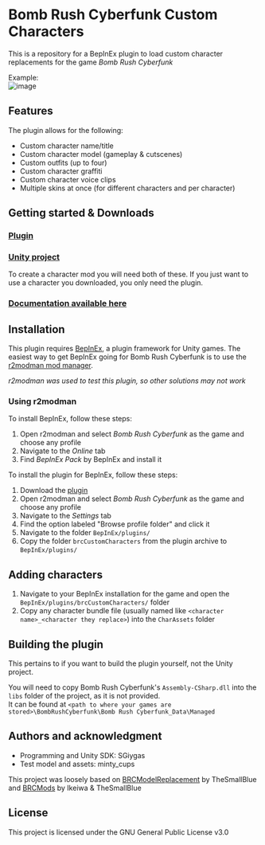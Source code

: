 # Bomb Rush Cyberfunk Custom Characters

This is a repository for a BepInEx plugin to load custom character replacements for the game *Bomb Rush Cyberfunk*  

Example:  
![image](https://github.com/SGiygas/BrcCustomCharacters/assets/50772474/43ff8ca8-0805-4409-9547-234e26fcedda)

## Features

The plugin allows for the following:
- Custom character name/title
- Custom character model (gameplay & cutscenes)
- Custom outfits (up to four)
- Custom character graffiti
- Custom character voice clips
- Multiple skins at once (for different characters and per character)

## Getting started & Downloads

### [Plugin](https://github.com/SGiygas/BrcCustomCharacters/releases/download/v2.1.1/plugin.zip)
### [Unity project](https://github.com/SGiygas/BrcCustomCharacters/releases/download/v2.1.1/unityProject.zip)

To create a character mod you will need both of these. If you just want to use a character you downloaded, you only need the plugin.  

### [Documentation available here](https://github.com/SGiygas/BrcCustomCharacters/wiki)

## Installation

This plugin requires [BepInEx](https://thunderstore.io/package/bbepis/BepInExPack/), a plugin framework for Unity games.
The easiest way to get BepInEx going for Bomb Rush Cyberfunk is to use the [r2modman mod manager](https://thunderstore.io/package/ebkr/r2modman/).  

*r2modman was used to test this plugin, so other solutions may not work*

### Using r2modman

To install BepInEx, follow these steps:  
1. Open r2modman and select *Bomb Rush Cyberfunk* as the game and choose any profile
2. Navigate to the *Online* tab
3. Find *BepInEx Pack* by BepInEx and install it

To install the plugin for BepInEx, follow these steps:

1. Download the [plugin]()
2. Open r2modman and select *Bomb Rush Cyberfunk* as the game and choose any profile
3. Navigate to the *Settings* tab 
4. Find the option labeled "Browse profile folder" and click it
5. Navigate to the folder `BepInEx/plugins/`
6. Copy the folder `brcCustomCharacters` from the plugin archive to `BepInEx/plugins/`

## Adding characters

1. Navigate to your BepInEx installation for the game and open the `BepInEx/plugins/brcCustomCharacters/` folder
2. Copy any character bundle file (usually named like `<character name>_<character they replace>`) into the `CharAssets` folder

## Building the plugin

This pertains to if you want to build the plugin yourself, not the Unity project.  

You will need to copy Bomb Rush Cyberfunk's `Assembly-CSharp.dll` into the `libs` folder of the project, as it is not provided.  
It can be found at `<path to where your games are stored>\BombRushCyberfunk\Bomb Rush Cyberfunk_Data\Managed`

## Authors and acknowledgment
- Programming and Unity SDK: SGiygas
- Test model and assets: minty_cups

This project was loosely based on [BRCModelReplacement](https://github.com/TheSmallBlue/BRC-ModelReplacement) by TheSmallBlue  
and [BRCMods](https://github.com/Ikeiwa/BRCMods) by Ikeiwa & TheSmallBlue

## License
This project is licensed under the GNU General Public License v3.0
